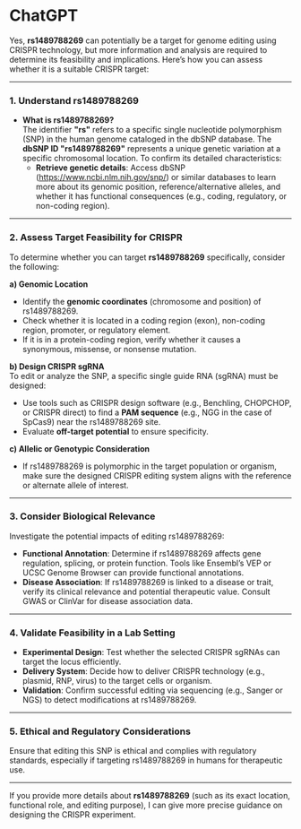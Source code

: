 # ChatGPT

Yes, **rs1489788269** can potentially be a target for genome editing using CRISPR technology, but more information and analysis are required to determine its feasibility and implications. Here’s how you can assess whether it is a suitable CRISPR target:

---

### **1. Understand rs1489788269**
   - **What is rs1489788269?**  
     The identifier **"rs"** refers to a specific single nucleotide polymorphism (SNP) in the human genome cataloged in the dbSNP database. The **dbSNP ID "rs1489788269"** represents a unique genetic variation at a specific chromosomal location. To confirm its detailed characteristics:
       - **Retrieve genetic details**: Access dbSNP (https://www.ncbi.nlm.nih.gov/snp/) or similar databases to learn more about its genomic position, reference/alternative alleles, and whether it has functional consequences (e.g., coding, regulatory, or non-coding region).

---

### **2. Assess Target Feasibility for CRISPR**
   To determine whether you can target **rs1489788269** specifically, consider the following:

   **a) Genomic Location**  
   - Identify the **genomic coordinates** (chromosome and position) of rs1489788269.
   - Check whether it is located in a coding region (exon), non-coding region, promoter, or regulatory element.
   - If it is in a protein-coding region, verify whether it causes a synonymous, missense, or nonsense mutation.

   **b) Design CRISPR sgRNA**  
   To edit or analyze the SNP, a specific single guide RNA (sgRNA) must be designed:
   - Use tools such as CRISPR design software (e.g., Benchling, CHOPCHOP, or CRISPR direct) to find a **PAM sequence** (e.g., NGG in the case of SpCas9) near the rs1489788269 site.
   - Evaluate **off-target potential** to ensure specificity.

   **c) Allelic or Genotypic Consideration**  
   - If rs1489788269 is polymorphic in the target population or organism, make sure the designed CRISPR editing system aligns with the reference or alternate allele of interest.

---

### **3. Consider Biological Relevance**  
Investigate the potential impacts of editing rs1489788269:
   - **Functional Annotation**: Determine if rs1489788269 affects gene regulation, splicing, or protein function. Tools like Ensembl’s VEP or UCSC Genome Browser can provide functional annotations.
   - **Disease Association**: If rs1489788269 is linked to a disease or trait, verify its clinical relevance and potential therapeutic value. Consult GWAS or ClinVar for disease association data.

---

### **4. Validate Feasibility in a Lab Setting**
   - **Experimental Design**: Test whether the selected CRISPR sgRNAs can target the locus efficiently.
   - **Delivery System**: Decide how to deliver CRISPR technology (e.g., plasmid, RNP, virus) to the target cells or organism.
   - **Validation**: Confirm successful editing via sequencing (e.g., Sanger or NGS) to detect modifications at rs1489788269.

---

### **5. Ethical and Regulatory Considerations**
   Ensure that editing this SNP is ethical and complies with regulatory standards, especially if targeting rs1489788269 in humans for therapeutic use.

---

If you provide more details about **rs1489788269** (such as its exact location, functional role, and editing purpose), I can give more precise guidance on designing the CRISPR experiment.